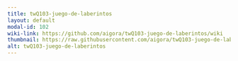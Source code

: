 ```yaml
---
title: twQ103-juego-de-laberintos
layout: default
modal-id: 102
wiki-link: https://github.com/aigora/twQ103-juego-de-laberintos/wiki
thumbnail: https://raw.githubusercontent.com/aigora/twQ103-juego-de-laberintos/master/logo.png
alt: twQ103-juego-de-laberintos
---
```

